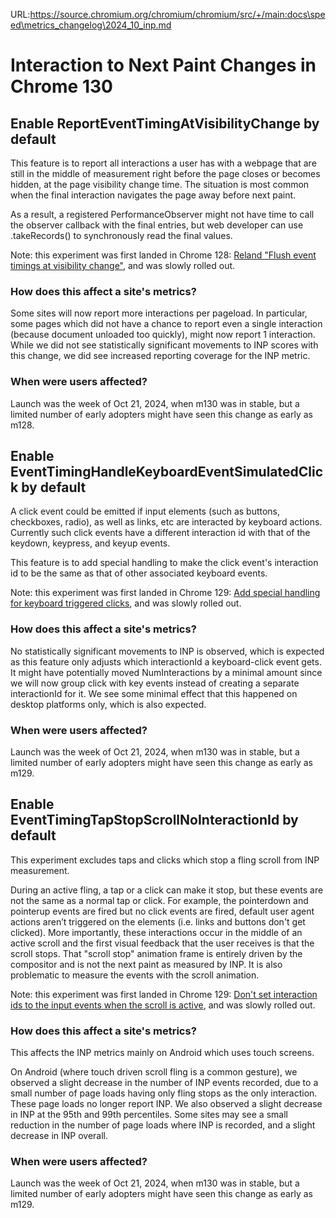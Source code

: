 URL:https://source.chromium.org/chromium/chromium/src/+/main:docs\speed\metrics_changelog\2024_10_inp.md
# Interaction to Next Paint Changes in Chrome 130

## Enable ReportEventTimingAtVisibilityChange by default

This feature is to report all interactions a user has with a webpage that are
still in the middle of measurement right before the page closes or becomes
hidden, at the page visibility change time. The situation is most common when
the final interaction navigates the page away before next paint.

As a result, a registered PerformanceObserver might not have time to call the
observer callback with the final entries, but web developer can use
.takeRecords() to synchronously read the final values.

Note: this experiment was first landed in Chrome 128:
[Reland "Flush event timings at visibility change"](https://chromium-review.googlesource.com/c/chromium/src/+/5704556), and was slowly rolled out.

### How does this affect a site's metrics?

Some sites will now report more interactions per pageload.
In particular, some pages which did not have a chance to report even a single
interaction (because document unloaded too quickly), might now report 1
interaction.
While we did not see statistically significant movements to INP
scores with this change, we did see increased reporting coverage for the INP
metric.

### When were users affected?

Launch was the week of Oct 21, 2024, when m130 was in stable, but a limited
number of early adopters might have seen this change as early as m128.

## Enable EventTimingHandleKeyboardEventSimulatedClick by default

A click event could be emitted if input elements (such as buttons, checkboxes,
radio), as well as links, etc are interacted by keyboard actions. Currently such
click events have a different interaction id with that of the keydown, keypress,
and keyup events.

This feature is to add special handling to make the click event's interaction
id to be the same as that of other associated keyboard events.

Note: this experiment was first landed in Chrome 129:
[Add special handling for keyboard triggered clicks](https://chromium-review.googlesource.com/c/chromium/src/+/5577658), and was slowly rolled out.

### How does this affect a site's metrics?

No statistically significant movements to INP is observed, which is  expected as this feature 
only adjusts which interactionId a keyboard-click event gets. It might have potentially moved
NumInteractions by a minimal amount since we will now group click with key events instead of
creating a separate interactionId for it. We see some minimal effect that this happened on
desktop platforms only, which is also expected.

### When were users affected?

Launch was the week of Oct 21, 2024, when m130 was in stable, but a limited
number of early adopters might have seen this change as early as m129.

## Enable EventTimingTapStopScrollNoInteractionId by default

This experiment excludes taps and clicks which stop a fling scroll from INP measurement.

During an active fling, a tap or a click can make it stop, but these events are
not the same as a normal tap or click. For example, the pointerdown and
pointerup events are fired but no click events are fired, default user agent
actions aren’t triggered on the elements (i.e. links and buttons don't get
clicked). More importantly, these interactions occur in the middle of an active
scroll and the first visual feedback that the user receives is that the scroll
stops. That "scroll stop" animation frame is entirely driven by the compositor
and is not the next paint as measured by INP. It is also problematic to measure
the events with the scroll animation.

Note: this experiment was first landed in Chrome 129:
[Don't set interaction ids to the input events when the scroll is active](https://chromium-review.googlesource.com/c/chromium/src/+/5579814), and was slowly rolled out.

### How does this affect a site's metrics?

This affects the INP metrics mainly on Android which uses touch screens.

On Android (where touch driven scroll fling is a common gesture), we observed a
slight decrease in the number of INP events recorded, due to a small number of
page loads having only fling stops as the only interaction. These page loads no
longer report INP. We also observed a slight decrease in INP at the 95th and 99th
percentiles. Some sites may see a small reduction in the number of page loads
where INP is recorded, and a slight decrease in INP overall.

### When were users affected?

Launch was the week of Oct 21, 2024, when m130 was in stable, but a limited
number of early adopters might have seen this change as early as m129.